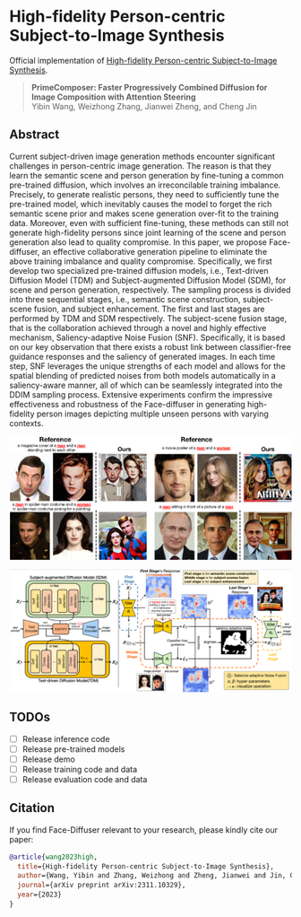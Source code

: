 # High-fidelity Person-centric Subject-to-Image Synthesis

Official implementation of [High-fidelity Person-centric Subject-to-Image Synthesis](https://arxiv.org/pdf/2311.10329.pdf).

> **PrimeComposer: Faster Progressively Combined Diffusion for Image Composition with Attention Steering**<br>
> Yibin Wang, Weizhong Zhang, Jianwei Zheng, and Cheng Jin <br>
> 
## Abstract
Current subject-driven image generation methods encounter significant challenges in person-centric image generation. The reason is that they learn the semantic scene and person generation by fine-tuning a common pre-trained diffusion, which involves an irreconcilable training imbalance. Precisely,  to generate realistic persons, they need to sufficiently tune the pre-trained model, which inevitably causes the model to forget the rich semantic scene prior and makes scene generation over-fit to the training data. 
Moreover, even with sufficient fine-tuning, these methods can still not generate high-fidelity persons since joint learning of the scene and person generation also lead to quality compromise. In this paper, we propose  Face-diffuser, an effective collaborative generation pipeline to eliminate the above training imbalance and quality compromise. Specifically, we first develop two specialized pre-trained diffusion models, i.e., Text-driven Diffusion Model (TDM) and Subject-augmented Diffusion Model (SDM), for scene and person generation, respectively. The sampling process is divided into three sequential stages, i.e., semantic scene construction, subject-scene fusion, and subject enhancement. The first and last stages are performed by TDM and SDM respectively. The subject-scene fusion stage, that is the collaboration achieved through a novel and highly effective mechanism, Saliency-adaptive Noise Fusion (SNF). Specifically, it is based on our key observation that there exists a robust link between classifier-free guidance responses and the saliency of generated images. In each time step, SNF leverages the unique strengths of each model and allows for the spatial blending of predicted noises from both models automatically in a saliency-aware manner, all of which can be seamlessly integrated into the DDIM sampling process. Extensive experiments confirm the impressive effectiveness and robustness of the Face-diffuser in generating high-fidelity person images depicting multiple unseen persons with varying contexts.

![multi-subject](figures/display.png)

![framework](figures/framework.png)

## TODOs

- [ ] Release inference code
- [ ] Release pre-trained models
- [ ] Release demo
- [ ] Release training code and data
- [ ] Release evaluation code and data

## Citation

If you find Face-Diffuser relevant to your research, please kindly cite our paper:

```bibtex
@article{wang2023high,
  title={High-fidelity Person-centric Subject-to-Image Synthesis},
  author={Wang, Yibin and Zhang, Weizhong and Zheng, Jianwei and Jin, Cheng},
  journal={arXiv preprint arXiv:2311.10329},
  year={2023}
}
```
